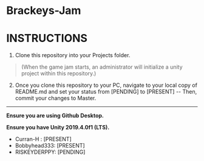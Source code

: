 # Brackeys-Jam

# INSTRUCTIONS

1. Clone this repository into your Projects folder. 

  > (When the game jam starts, an administrator will initialize a unity project within this repository.)

2. Once you clone this repository to your PC, navigate to your local copy of README.md and set your status from [PENDING] to [PRESENT] -- Then, commit your changes to Master.

---

**Ensure you are using Github Desktop.**

**Ensure you have Unity 2019.4.0f1 (LTS).**

- Curran-H : [PRESENT]
- Bobbyhead333: [PRESENT]
- RISKEYDERPPY: [PENDING]
